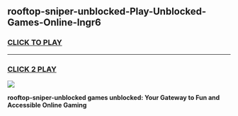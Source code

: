 
## rooftop-sniper-unblocked-Play-Unblocked-Games-Online-lngr6
<h3>
<a href="https://premium76.site?title=rooftop-sniper-unblocked&ref=25A">CLICK TO PLAY</a></h3>
<hr>

<h3>
<a href="https://premium76.site?title=rooftop-sniper-unblocked&ref=25A">CLICK 2 PLAY</a>
  
</h3>

<a href="https://premium76.site?title=rooftop-sniper-unblocked&ref=25A"><img src="https://clearcache.store/games.png"></a>


**rooftop-sniper-unblocked games unblocked: Your Gateway to Fun and Accessible Online Gaming**
